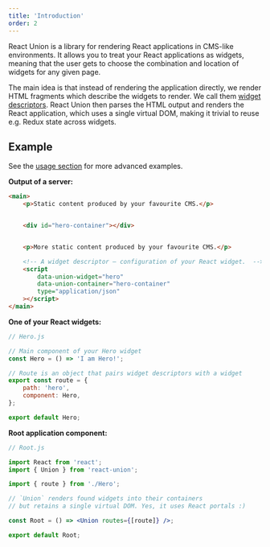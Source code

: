 ```yaml
---
title: 'Introduction'
order: 2
---
```


React Union is a library for rendering React applications in CMS-like environments. It allows you to treat your React applications as widgets, meaning that the user gets to choose the combination and location of widgets for any given page.

The main idea is that instead of rendering the application directly, we render HTML fragments which describe the widgets to render. We call them [widget descriptors](https://react-union.org/union-component-widget-descriptors). React Union then parses the HTML output and renders the React application, which uses a single virtual DOM, making it trivial to reuse e.g. Redux state across widgets.

## Example

See the [usage section](/union-component-union#usage) for more advanced examples.

**Output of a server:**

```html
<main>
	<p>Static content produced by your favourite CMS.</p>


	<div id="hero-container"></div>


	<p>More static content produced by your favourite CMS.</p>

	<!-- A widget descriptor – configuration of your React widget.  -->
	<script
		data-union-widget="hero"
		data-union-container="hero-container"
		type="application/json"
	></script>
</main>
```

**One of your React widgets:**

```jsx
// Hero.js

// Main component of your Hero widget
const Hero = () => 'I am Hero!';

// Route is an object that pairs widget descriptors with a widget
export const route = {
	path: 'hero',
	component: Hero,
};

export default Hero;
```

**Root application component:**

```jsx
// Root.js

import React from 'react';
import { Union } from 'react-union';

import { route } from './Hero';

// `Union` renders found widgets into their containers
// but retains a single virtual DOM. Yes, it uses React portals :)

const Root = () => <Union routes={[route]} />;

export default Root;
```
